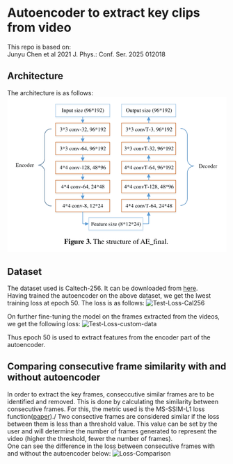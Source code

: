# Autoencoder to extract key clips from video
This repo is based on:\
Junyu Chen et al 2021 J. Phys.: Conf. Ser. 2025 012018

## Architecture
The architecture is as follows:
![Architecture](https://github.com/ashrithjacob/Best-Frame-Retrieval/blob/main/images/architecture.png?raw=true)

## Dataset
The dataset used is Caltech-256. It can be downloaded from [here](http://www.vision.caltech.edu/Image_Datasets/Caltech256/).\
Having trained the autoencoder on the above dataset, we get the lwest training loss at epoch 50. The loss is as follows:
![Test-Loss-Cal256](https://github.com/ashrithjacob/Best-Frame-Retrieval/blob/main/images/test_loss_cal256.png?raw=true)

On further fine-tuning the model on the frames extracted from the videos, we get the following loss:
![Test-Loss-custom-data](https://github.com/ashrithjacob/Best-Frame-Retrieval/blob/main/images/test_loss_customdata.png?raw=true)

Thus epoch 50 is used to extract features from the encoder part of the autoencoder.

## Comparing consecutive frame similarity with and without autoencoder
In order to extract the key frames, conseccutive similar frames are to be identified and removed. This is done by calculating the similarity between consecutive frames. For this, the metric used is the MS-SSIM-L1 loss function([paper](https://arxiv.org/pdf/1511.08861.pdf))./
Two consective frames are considered similar if the loss between them is less than a threshold value. This value can be set by the user and will determine the number of frames generated to represent the video (higher the threshold, fewer the number of frames).\
One can see the difference in the loss between consecutive frames with and without the autoencoder below:
![Loss-Comparison](https://github.com/ashrithjacob/Best-Frame-Retrieval/blob/main/images/consecutive_frames.png?raw=true)
